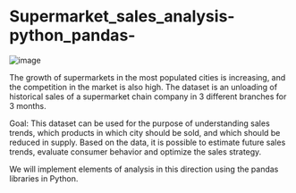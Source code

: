# Supermarket_sales_analysis-python_pandas-

![image](https://github.com/user-attachments/assets/90682ab8-2610-4d2c-84c6-5a1178cfa030)

The growth of supermarkets in the most populated cities is increasing, and the competition in the market is also high. The dataset is an unloading of historical sales of a supermarket chain company in 3 different branches for 3 months.

Goal: This dataset can be used for the purpose of understanding sales trends, which products in which city should be sold, and which should be reduced in supply. Based on the data, it is possible to estimate future sales trends, evaluate consumer behavior and optimize the sales strategy.

We will implement elements of analysis in this direction using the pandas libraries in Python.

